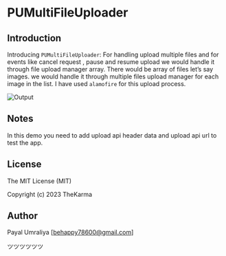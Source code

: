 # PUMultiFileUploader

## Introduction

Introducing `PUMultiFileUploader`: For handling upload multiple files and for events like cancel request , pause and resume upload we would handle it through file upload manager array. There would be array of files let’s say images. we would handle it through multiple files upload manager for each image in the list. I have used `alamofire` for this upload process.

![Output](https://i.postimg.cc/5yfCq4BW/Screenshot-2023-09-20-at-1-44-17-PM.png)

## Notes

In this demo you need to add upload api header data and upload api url to test the app.

## License

The MIT License (MIT)

Copyright (c) 2023 TheKarma

## Author

Payal Umraliya [behappy78600@gmail.com] 

ツツツツツツ
